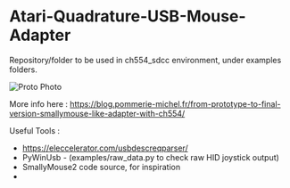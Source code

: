 # Atari-Quadrature-USB-Mouse-Adapter

Repository/folder to be used in ch554_sdcc environment, under examples folders.

![Proto Photo](https://github.com/jjmz/Atari-Quadrature-USB-Mouse-Adapter/blob/v2-platformio/doc/IMG_20210318_133215.jpg)

More info here : https://blog.pommerie-michel.fr/from-prototype-to-final-version-smallymouse-like-adapter-with-ch554/

Useful Tools :

- https://eleccelerator.com/usbdescreqparser/
- PyWinUsb - (examples/raw_data.py to check raw HID joystick output)
- SmallyMouse2 code source, for inspiration
- 
